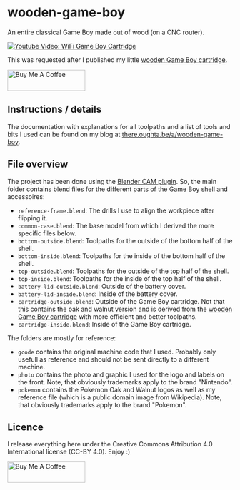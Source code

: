 # wooden-game-boy

An entire classical Game Boy made out of wood (on a CNC router).

[![Youtube Video: WiFi Game Boy Cartridge](https://img.youtube.com/vi/rECMivhOat4/0.jpg)](https://youtu.be/rECMivhOat4)

This was requested after I published my little [wooden Game Boy cartridge](https://github.com/Staacks/wooden-game-boy-cartridge).

<a href="https://www.buymeacoffee.com/there.oughta.be" target="_blank"><img src="https://cdn.buymeacoffee.com/buttons/v2/default-blue.png" alt="Buy Me A Coffee" height="47" width="174" ></a>

## Instructions / details

The documentation with explanations for all toolpaths and a list of tools and bits I used can be found on my blog at [there.oughta.be/a/wooden-game-boy](https://there.oughta.be/a/wooden-game-boy).

## File overview

The project has been done using the [Blender CAM plugin](https://github.com/vilemduha/blendercam). So, the main folder contains blend files for the different parts of the Game Boy shell and accessoires:
* `reference-frame.blend`: The drills I use to align the workpiece after flipping it.
* `common-case.blend`: The base model from which I derived the more specific files below.
* `bottom-outside.blend`: Toolpaths for the outside of the bottom half of the shell.
* `bottom-inside.blend`: Toolpaths for the inside of the bottom half of the shell.
* `top-outside.blend`: Toolpaths for the outside of the top half of the shell.
* `top-inside.blend`: Toolpaths for the inside of the top half of the shell.
* `battery-lid-outside.blend`: Outside of the battery cover.
* `battery-lid-inside.blend`: Inside of the battery cover.
* `cartridge-outside.blend`: Outside of the Game Boy cartridge. Not that this contains the oak and walnut version and is derived from the [wooden Game Boy cartridge](https://github.com/Staacks/wooden-game-boy-cartridge) with more efficient and better toolpaths.
* `cartridge-inside.blend`: Inside of the Game Boy cartridge.

The folders are mostly for reference:
* `gcode` contains the original machine code that I used. Probably only usefull as reference and should not be sent directly to a different machine.
* `photo` contains the photo and graphic I used for the logo and labels on the front. Note, that obviously trademarks apply to the brand "Nintendo".
* `pokemon` contains the Pokemon Oak and Walnut logos as well as my reference file (which is a public domain image from Wikipedia). Note, that obviously trademarks apply to the brand "Pokemon".

## Licence

I release everything here under the Creative Commons Attribution 4.0 International license (CC-BY 4.0). Enjoy :)

<a href="https://www.buymeacoffee.com/there.oughta.be" target="_blank"><img src="https://cdn.buymeacoffee.com/buttons/v2/default-blue.png" alt="Buy Me A Coffee" height="47" width="174" ></a>

